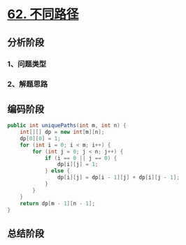 # [62. 不同路径](https://leetcode-cn.com/problems/unique-paths/)





## 分析阶段



### 1、问题类型



### 2、解题思路



## 编码阶段

```java
public int uniquePaths(int m, int n) {
    int[][] dp = new int[m][n];
    dp[0][0] = 1;
    for (int i = 0; i < m; i++) {
        for (int j = 0; j < n; j++) {
            if (i == 0 || j == 0) {
                dp[i][j] = 1;
            } else {
                dp[i][j] = dp[i - 1][j] + dp[i][j - 1];
            }
        }
    }
    return dp[m - 1][n - 1];
}
```

## 总结阶段